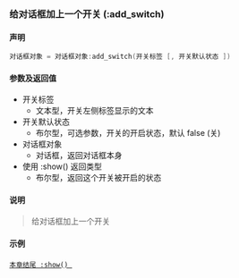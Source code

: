 ### 给对话框加上一个开关 \(**:add\_switch**\)


#### 声明
```lua
对话框对象 = 对话框对象:add_switch(开关标签 [, 开关默认状态 ])
```


#### 参数及返回值
- 开关标签
    - 文本型，开关左侧标签显示的文本
- 开关默认状态
    - 布尔型，可选参数，开关的开启状态，默认 false  (关) 
- 对话框对象
    - 对话框，返回对话框本身
- 使用 :show\(\) 返回类型
    - 布尔型，返回这个开关被开启的状态


#### 说明
> 给对话框加上一个开关


#### 示例  
[`本章结尾 :show() `](/Handbook/dialog/_show.md)  

